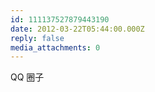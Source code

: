 ```yaml
---
id: 111137527879443190
date: 2012-03-22T05:44:00.000Z
reply: false
media_attachments: 0
---
```


QQ 圈子 ​​​​

